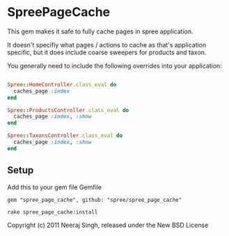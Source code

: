 SpreePageCache
===========

This gem makes it safe to fully cache pages in spree application.

It doesn't specifiy what pages / actions to cache as that's application specific, but it does include coarse sweepers for products and taxon.

You generally need to include the following overrides into your application:

````ruby

Spree::HomeController.class_eval do
  caches_page :index
end

Spree::ProductsController.class_eval do
  caches_page :index, :show
end

Spree::TaxonsController.class_eval do
  caches_page :index, :show
end

````


Setup
--------------------
Add this to your gem file Gemfile

    gem "spree_page_cache", github: "spree/spree_page_cache"

    rake spree_page_cache:install


Copyright (c) 2011 Neeraj Singh, released under the New BSD License

